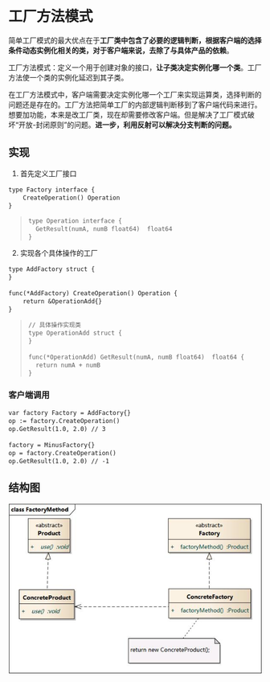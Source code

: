 # 工厂方法模式

简单工厂模式的最大优点在于**工厂类中包含了必要的逻辑判断，根据客户端的选择条件动态实例化相关的类，对于客户端来说，去除了与具体产品的依赖**。

工厂方法模式：定义一个用于创建对象的接口，**让子类决定实例化哪一个类**。工厂方法使一个类的实例化延迟到其子类。

在工厂方法模式中，客户端需要决定实例化哪一个工厂来实现运算类，选择判断的问题还是存在的。工厂方法把简单工厂的内部逻辑判断移到了客户端代码来进行。想要加功能，本来是改工厂类，现在却需要修改客户端。但是解决了工厂模式破坏“开放-封闭原则”的问题。**进一步，利用反射可以解决分支判断的问题。**

## 实现

1. 首先定义工厂接口

```
type Factory interface {
	CreateOperation() Operation
}
```

> ```
> type Operation interface {
> 	GetResult(numA, numB float64)  float64
> }
> ```

2. 实现各个具体操作的工厂

```
type AddFactory struct {
}

func(*AddFactory) CreateOperation() Operation {
	return &OperationAdd{}
}
```

> ```
> // 具体操作实现类
> type OperationAdd struct {
> }
> 
> func(*OperationAdd) GetResult(numA, numB float64)  float64 {
> 	return numA + numB
> }
> ```

### 客户端调用

```
var factory Factory = AddFactory{}
op := factory.CreateOperation()
op.GetResult(1.0, 2.0) // 3

factory = MinusFactory{}
op = factory.CreateOperation()
op.GetResult(1.0, 2.0) // -1
```





## 结构图

![1585396549989](gong-chang-fang-fa-mo-shi.assets/1585396549989.png)

